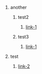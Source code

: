 1. another

	1. test2

		1. [link-1](https://google.com/)

	1. test3

		1. [link-1](https://google.com/)

1. test

	1. [link-2](https://google.com/)

